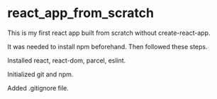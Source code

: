 # react_app_from_scratch

This is my first react app built from scratch without create-react-app.

It was needed to install npm beforehand. Then followed these steps.

Installed react, react-dom, parcel, eslint.

Initialized git and npm.

Added .gitignore file.


